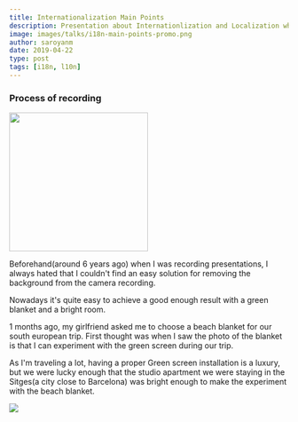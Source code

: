 ```yaml
---
title: Internationalization Main Points
description: Presentation about Internationlization and Localization where I discuss different technics for implementing multi-language websites, Layouting, SEO, Linguistic details, Fonts, translation management systems and etc.
image: images/talks/i18n-main-points-promo.png
author: saroyanm
date: 2019-04-22
type: post
tags: [i18n, l10n]
---
```


### Process of recording

<img src="/images/talks/blanket-choice.jpg" class="right" width="250">

Beforehand(around 6 years ago) when I was recording presentations, I always
hated that I couldn't find an easy solution for removing the background from the
camera recording.

Nowadays it's quite easy to achieve a good enough result with a green blanket
and a bright room.

1 months ago, my girlfriend asked me to choose a beach blanket for our south
european trip. First thought was when I saw the photo of the blanket is that I
can experiment with the green screen during our trip.

As I'm traveling a lot, having a proper Green screen installation is a luxury,
but we were lucky enough that the studio apartment we were staying in the
Sitges(a city close to Barcelona) was bright enough to make the experiment with
the beach blanket.

<img src="/images/talks/green-screen.jpg">
